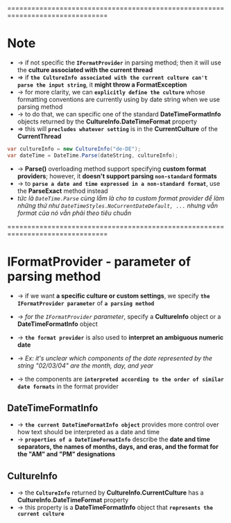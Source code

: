 ===============================================================================
# Note
* -> if not specific the **`IFormatProvider`** in parsing method; then it will use the **culture associated with the current thread**
* => if **`the CultureInfo associated with the current culture can't parse the input string`**, it **might throw a FormatException**
* -> for more clarity, we can **`explicitly define the culture`** whose formatting conventions are currently using by date string when we use parsing method
* -> to do that, we can specific one of the standard **DateTimeFormatInfo** objects returned by the **CultureInfo.DateTimeFormat** property 
* => this will **`precludes whatever setting`** is in the **CurrentCulture** of the **CurrentThread**
```cs
var cultureInfo = new CultureInfo("de-DE"); 
var dateTime = DateTime.Parse(dateString, cultureInfo);
```

* -> **Parse()** overloading method support specifying **custom format providers**; however, it **doesn't support parsing `non-standard` formats**
* -> to **`parse a date and time expressed in a non-standard format`**, use the **ParseExact** method instead
* _tức là `DateTime.Parse` cùng lắm là cho ta custom format provider để làm những thứ như `DateTimeStyles.NoCurrentDateDefault, ...` nhưng vẫn format của nó vẫn phải theo tiêu chuẩn_

===============================================================================
# IFormatProvider - parameter of parsing method
* -> if we want **a specific culture or custom settings**, we specify **`the IFormatProvider parameter`** of **`a parsing method`**
* -> _for the `IFormatProvider` parameter_, specify a **CultureInfo** object or a **DateTimeFormatInfo** object

* -> **`the format provider`** is also used to **interpret an ambiguous numeric date**
* -> _Ex: it's unclear which components of the date represented by the string "02/03/04" are the month, day, and year_
* -> the components are **`interpreted according to the order of similar date formats`** in the format provider

## DateTimeFormatInfo
* -> **`the current DateTimeFormatInfo object`** provides more control over how text should be interpreted as a date and time
* -> **`properties of a DateTimeFormatInfo`** describe the **date and time separators, the names of months, days, and eras, and the format for the "AM" and "PM" designations**

## CultureInfo
* -> the **`CultureInfo`** returned by **CultureInfo.CurrentCulture** has a **CultureInfo.DateTimeFormat** property 
* -> this property is a **DateTimeFormatInfo** object that **`represents the current culture`**


